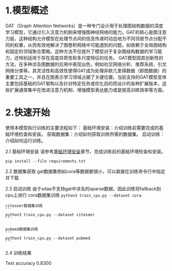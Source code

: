 # 1.模型概述
GAT（Graph Attention Networks）是一种专门设计用于处理图结构数据的深度学习模型，它通过引入注意力机制来增强图神经网络的能力。GAT的核心是图注意力层，这种结构允许模型在处理节点间的信息传递时动态地为不同邻居节点分配不同的权重，从而有效地解决了图卷积网络中可能遇到的问题，如依赖于全局图结构和固定的邻域聚合策略。这种方法不仅提升了模型对于复杂图结构数据的学习能力，还特别适用于存在高度异质性和多尺度特征的任务。
GAT模型因其创新性的方法，在多种涉及图数据的应用中表现出色，例如社交网络分析、推荐系统、引文网络分类等。其灵活性和高效性使得GAT成为处理非欧几里得数据（即图数据）的重要工具之一，并且在图表示学习领域占据了关键位置。当前支持的GAT模型变体主要包括基础的GAT架构以及针对特定任务或优化目的而设计的各种扩展版本，这些扩展通常集中在改进注意力机制、增强模型表达能力或是提高训练效率等方面。

# 2.快速开始
使用本模型执行训练的主要流程如下：
    基础环境安装：介绍训练前需要完成的基础环境检查和安装。
    获取数据集：介绍如何获取训练所需的数据集。
    启动训练：介绍如何运行训练。

2.1 基础环境安装
    请参考[基础环境安装](../../../../doc/Environment.md)章节，完成训练前的基础环境检查和安装。

    pip install --file requirements.txt
2.2 数据集获取
    gat数据集例如cora等数据都很小，可以直接在训练命令行中指定并下载

2.3 启动训练
由于sdaa不支持gat中涉及的sparse数据，因此训练将fallback到cpu上进行
    cora数据集训练
    ```
    python3 train_cpu.py --dataset cora
    ```

    citeseer数据集训练
    ```
    python3 train_cpu.py --dataset citeseer
    ```

    pubmed数据集训练
    ```
    python3 train_cpu.py --dataset pubmed
    ```


2.4 训练结果

Test accuracy 0.8300